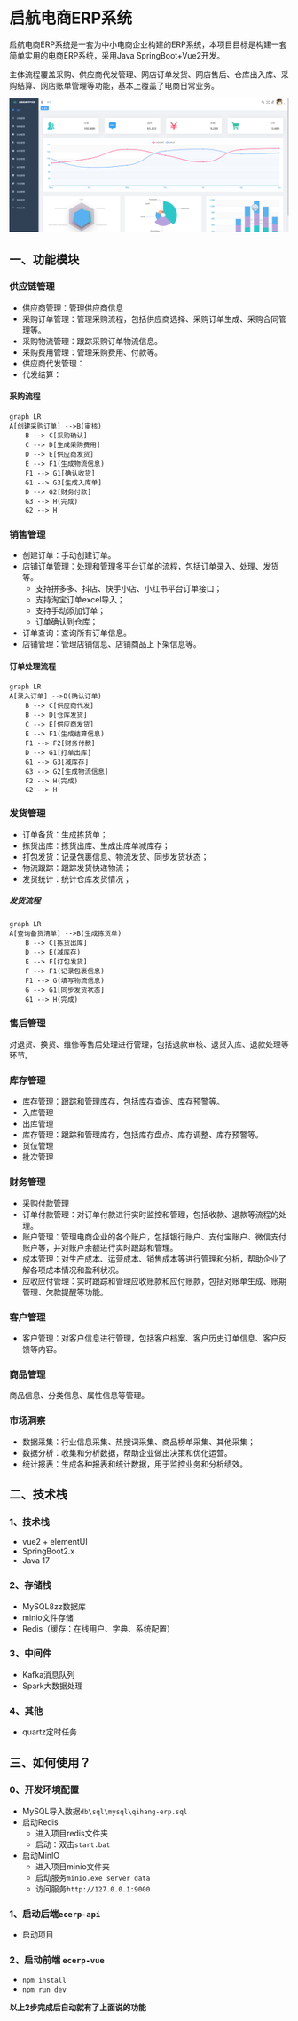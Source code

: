 # 启航电商ERP系统

启航电商ERP系统是一套为中小电商企业构建的ERP系统，本项目目标是构建一套简单实用的电商ERP系统，采用Java SpringBoot+Vue2开发。

主体流程覆盖采购、供应商代发管理、网店订单发货、网店售后、仓库出入库、采购结算、网店账单管理等功能，基本上覆盖了电商日常业务。

![预览](preview.png)

## 一、功能模块
### 供应链管理
+ 供应商管理：管理供应商信息
+ 采购订单管理：管理采购流程，包括供应商选择、采购订单生成、采购合同管理等。
+ 采购物流管理：跟踪采购订单物流信息。
+ 采购费用管理：管理采购费用、付款等。
+ 供应商代发管理：
+ 代发结算：

#### 采购流程

```mermaid
graph LR
A[创建采购订单] -->B(审核)
    B --> C[采购确认]
    C --> D[生成采购费用]
    D --> E[供应商发货]
    E --> F1(生成物流信息)
    F1 --> G1[确认收货]
    G1 --> G3[生成入库单]
    D --> G2[财务付款]
    G3 --> H(完成)
    G2 --> H

```

### 销售管理
+ 创建订单：手动创建订单。
+ 店铺订单管理：处理和管理多平台订单的流程，包括订单录入、处理、发货等。
  + 支持拼多多、抖店、快手小店、小红书平台订单接口；
  + 支持淘宝订单excel导入；
  + 支持手动添加订单；
  + 订单确认到仓库；
+ 订单查询：查询所有订单信息。
+ 店铺管理：管理店铺信息、店铺商品上下架信息等。

#### 订单处理流程
```mermaid
graph LR
A[录入订单] -->B(确认订单)
    B --> C[供应商代发]
    B --> D[仓库发货]
    C --> E[供应商发货]
    E --> F1(生成结算信息)
    F1 --> F2[财务付款]
    D --> G1[打单出库]
    G1 --> G3[减库存]
    G3 --> G2[生成物流信息]
    F2 --> H(完成)
    G2 --> H

```
### 发货管理
+ 订单备货：生成拣货单；
+ 拣货出库：拣货出库、生成出库单减库存；
+ 打包发货：记录包裹信息、物流发货、同步发货状态；
+ 物流跟踪：跟踪发货快递物流；
+ 发货统计：统计仓库发货情况；

##### 发货流程
```mermaid
graph LR
A[查询备货清单] -->B(生成拣货单)
    B --> C[拣货出库]
    D --> E(减库存)
    E --> F[打包发货]
    F --> F1(记录包裹信息)
    F1 --> G(填写物流信息)
    G --> G1[同步发货状态]
    G1 --> H(完成)

```

### 售后管理
对退货、换货、维修等售后处理进行管理，包括退款审核、退货入库、退款处理等环节。

### 库存管理
+ 库存管理：跟踪和管理库存，包括库存查询、库存预警等。
+ 入库管理
+ 出库管理
+ 库存管理：跟踪和管理库存，包括库存盘点、库存调整、库存预警等。
+ 货位管理
+ 批次管理

### 财务管理
+ 采购付款管理
+ 订单付款管理：对订单付款进行实时监控和管理，包括收款、退款等流程的处理。
+ 账户管理：管理电商企业的各个账户，包括银行账户、支付宝账户、微信支付账户等，并对账户余额进行实时跟踪和管理。
+ 成本管理：对生产成本、运营成本、销售成本等进行管理和分析，帮助企业了解各项成本情况和盈利状况。
+ 应收应付管理：实时跟踪和管理应收账款和应付账款，包括对账单生成、账期管理、欠款提醒等功能。

### 客户管理
+ 客户管理：对客户信息进行管理，包括客户档案、客户历史订单信息、客户反馈等内容。

### 商品管理
商品信息、分类信息、属性信息等管理。

### 市场洞察
+ 数据采集：行业信息采集、热搜词采集、商品榜单采集、其他采集；
+ 数据分析：收集和分析数据，帮助企业做出决策和优化运营。
+ 统计报表：生成各种报表和统计数据，用于监控业务和分析绩效。

## 二、技术栈
### 1、技术栈
+ vue2 + elementUI
+ SpringBoot2.x
+ Java 17

### 2、存储栈
+ MySQL8zz数据库
+ minio文件存储
+ Redis（缓存：在线用户、字典、系统配置）

### 3、中间件
+ Kafka消息队列
+ Spark大数据处理

### 4、其他
+ quartz定时任务


## 三、如何使用？
### 0、开发环境配置
+ MySQL导入数据`db\sql\mysql\qihang-erp.sql`
+ 启动Redis
  + 进入项目redis文件夹
  + 启动：双击`start.bat`
+ 启动MinIO
  + 进入项目minio文件夹
  + 启动服务`minio.exe server data`
  + 访问服务`http://127.0.0.1:9000`

### 1、启动后端`ecerp-api`
+ 启动项目

### 2、启动前端 `ecerp-vue`
+ `npm install`
+ `npm run dev`

**以上2步完成后自动就有了上面说的功能**